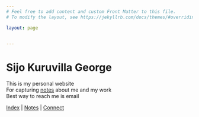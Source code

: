 ```yaml
---
# Feel free to add content and custom Front Matter to this file.
# To modify the layout, see https://jekyllrb.com/docs/themes/#overriding-theme-defaults

layout: page


---
```


# Sijo Kuruvilla George

This is my personal website <br>
For capturing [notes](https://www.sijokuruvilla.in/notes) about me and my work <br>
Best way to reach me is email<br>

[Index](https://www.sijokuruvilla.in/list) \| [Notes](https://www.sijokuruvilla.in/notes) \| [Connect](https://www.sijokuruvilla.in/connect)


<!--

Connect
And now looking at replacing this with a bot implementation <br>

To have yourself added to my contact book - Link 

-->